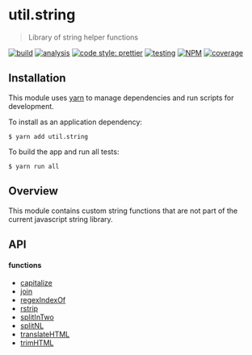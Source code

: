 # util.string

> Library of string helper functions

[![build](https://circleci.com/gh/jmquigley/util.string/tree/master.svg?style=shield)](https://circleci.com/gh/jmquigley/util.string/tree/master)
[![analysis](https://img.shields.io/badge/analysis-tslint-9cf.svg)](https://palantir.github.io/tslint/)
[![code style: prettier](https://img.shields.io/badge/code_style-prettier-ff69b4.svg?style=flat-square)](https://github.com/prettier/prettier)
[![testing](https://img.shields.io/badge/testing-jest-blue.svg)](https://facebook.github.io/jest/)
[![NPM](https://img.shields.io/npm/v/util.string.svg)](https://www.npmjs.com/package/util.string)
[![coverage](https://coveralls.io/repos/github/jmquigley/util.string/badge.svg?branch=master)](https://coveralls.io/github/jmquigley/util.string?branch=master)


## Installation

This module uses [yarn](https://yarnpkg.com/en/) to manage dependencies and run scripts for development.

To install as an application dependency:
```
$ yarn add util.string
```

To build the app and run all tests:
```
$ yarn run all
```


## Overview
This module contains custom string functions that are not part of the current javascript string library.


## API

#### functions

- [capitalize](docs/index.md#capitalize)
- [join](docs/index.md#join)
- [regexIndexOf](docs/index.md#regexIndexOf)
- [rstrip](docs/index.md#rstrip)
- [splitInTwo](docs/index.md#splitInTwo)
- [splitNL](docs/index.md#translateHTML)
- [translateHTML](docs/index.md#translateHTML)
- [trimHTML](docs/index.md#trimHTML)
